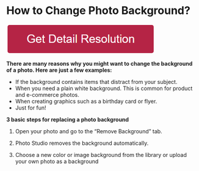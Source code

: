 # How to Change Photo Background?

[![how to change photo background](redd.png)](https://icncomputer.com/how-to-change-photo-background/)



**There are many reasons why you might want to change the background of a photo. Here are just a few examples:**

* If the background contains items that distract from your subject.
* When you need a plain white background. This is common for product and e-commerce photos.
* When creating graphics such as a birthday card or flyer.
* Just for fun! 

**3 basic steps for replacing a photo background**


1. Open your photo and go to the “Remove Background” tab.

2. Photo Studio removes the background automatically.

3. Choose a new color or image background from the library or upload your own photo as a background
